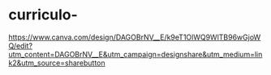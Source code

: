 # curriculo-
https://www.canva.com/design/DAGOBrNV__E/k9eT1OlWQ9WlTB96wGjoWQ/edit?utm_content=DAGOBrNV__E&utm_campaign=designshare&utm_medium=link2&utm_source=sharebutton
